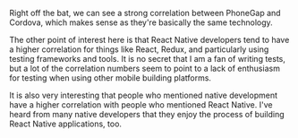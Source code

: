 Right off the bat, we can see a strong correlation between PhoneGap and Cordova, which makes sense as they're basically the same technology. 

The other point of interest here is that React Native developers tend to have a higher correlation for things like React, Redux, and particularly using testing frameworks and tools. It is no secret that I am a fan of writing tests, but a lot of the correlation numbers seem to point to a lack of enthusiasm for testing when using other mobile building platforms.

It is also very interesting that people who mentioned native development have a higher correlation with people who mentioned React Native. I've heard from many native developers that they enjoy the process of building React Native applications, too.